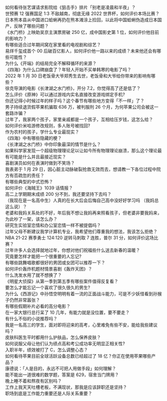 如何看待张艺谋请求影院给《狙击手》排片「别老是凌晨和半夜」？  
世预赛 12 强赛国足 1:3 不敌越南，彻底无缘 2022 世界杯，如何评价本场比赛？  
日本熊本县从中国进口蛤蜊再扔在熊本滩涂上捡回，以此将中国蛤蜊伪造成日本国产，反映了哪些问题？  
《水门桥》上映助吴京主演票房破 250 亿，成中国影史第 1 位，如何评价他目前的影响力？  
有哪些适合过年期间窝在家里看的电视剧和综艺？  
易烊千玺成首个 00 后破百亿影人，如何评价他一路以来的成绩？未来他还会有哪些可能性？  
为什么《开端》的结局完全不解释循环的来源？  
《四海》为什么口碑崩盘了？年轻人开始不买单韩寒的电影了吗？  
2022 年 1 月 30 日老饭骨大爷郑秀生去世，老饭骨和大爷给你带来的影响有哪些？  
徐克导演的电影《长津湖之水门桥》，开分 7.2，你觉得高了还是低了？  
怎么评价《原神》可以通过游戏内实名直接改变游戏绑定手机?  
你还记得小时候过年的样子吗？这个春节有哪些地方变得「不一样」了？  
男子持续退货假苹果机骗取 636 万，被判服刑 26 个月，为何苹果公司会被这一套路诈骗？  
过年了，我家两个孩子，家里亲戚都是一个孩子，互相给压岁钱，这怎么给？  
如何评价米哈游修改规则，多人账号被找回?  
作为农村的孩子，学什么专业最现实？  
《四海》中有哪些隐藏的梗？  
《长津湖之水门桥》中你印象最深的情节是什么？  
如果科学家发现一个超级物理理论足以让如今所有物理理论崩溃，那么这个理论最有可能是什么并且最接近现实？  
喜剧演员如何在表演时做到不笑场？  
我表弟于 1 月 29 日，因心脏主动脉破裂抢救无效而去，想请教一下各位过程中院方有否疏忽的责任？  
有哪些典型的中式恐怖？  
如何评价《海贼王》1039 话情报？  
高二上学期期末成绩 200 分不到，我还要坚持下去吗？  
（我现在是一名高中生）人真的在长大后会后悔自己高中没好好学习吗 （我妈总这么说）？  
老婆和我妈关系处的不好，年后我不想让我妈再来照看孩子，但老婆非要我妈来，为此吵了一架，该怎么办？  
研究生实验室恋情和办公室恋情一样不被提倡吗？  
过年父母不断建议我学计算机专业，我希望他们尊重我的想法，我该怎么拒绝？  
NBA 21-22 赛季勇士 124:120 逆转马刺取 7 连胜，普尔 31 分，如何评价这场比赛？  
过年许多人会选择就地过年，你想对他们祝福些什么送去新春的温暖？  
究竟要怎样才能把一个很重要的人忘记?  
有哪些跳舞唱歌都很好的男团或女团可以推荐一下？  
如何评价轰炸机题材情景喜剧《轰炸天团》？  
什么洗发水用了就不想换了？  
《明星大侦探》从第一季到第五季有哪些案件值得反复看？  
要怎么才能忘记一个喜欢了很久很久的男生?  
为什么《西游记》中孙悟空明明有着一流的正面战斗能力，可是不少妖怪看到孙猴子仍然非常嚣张？  
有哪些假期补片必看的高分电影？  
在一家大银行总行呆了 10 几年，有能力就是没位置，要不要走？  
有什么不俗的小说推荐吗？  
我是一名高三的学生，面对即将迎来的高考，心里难免有些不安，能给我些建议吗？  
皮肤科医生平时都用什么护肤品，怎么保养皮肤？  
如何说服父母让他们认为绩点高和考公成功率无明显正相关性?  
入职半年，绩效被打了 C，怎么调整心态？  
如何看待苹果目前全球活跃设备总数已经超过了 18 亿？你正在使用苹果哪些产品？  
康德说：「人是目的，永远不可把人用做手段」如何理解？  
能不能出一道很难的数学题，答案是 629，宿舍当门牌用？  
晚上睡不着和熬夜有区别吗？  
工作上我天天吐槽老板，不满现状，那我是应该辞职还是坚持？  
职场到底是工作能力重要还是人际关系重要？  

